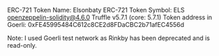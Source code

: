 ERC-721 Token Name: Elsonbaty
ERC-721 Token Symbol: ELS
openzeppelin-solidity@4.6.0
Truffle v5.7.1 (core: 5.7.1)
Token address in Goerli: 0xFE45995484C612c8CE2d8FDaCBC2b71afEC4556d

Note: I used Goerli test network as Rinkby has been deprecated and is read-only.